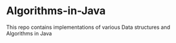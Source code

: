 # Algorithms-in-Java
This repo contains implementations of various Data structures and Algorithms in Java
